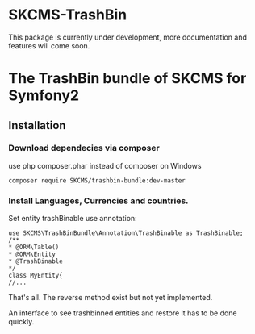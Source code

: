 SKCMS-TrashBin
==========

This package is currently under development, more documentation and features will come soon.


# The TrashBin bundle of SKCMS for Symfony2

## Installation

### Download dependecies via composer
use php composer.phar instead of composer on Windows
```
composer require SKCMS/trashbin-bundle:dev-master
```
### Install Languages, Currencies and countries.
Set entity trashBinable
use annotation: 
```
use SKCMS\TrashBinBundle\Annotation\TrashBinable as TrashBinable;
/**
* @ORM\Table()
* @ORM\Entity
* @TrashBinable
*/
class MyEntity{
//...
```
That's all. The reverse method exist but not yet implemented. 

An interface to see trashbinned entities and restore it has to be done quickly.




